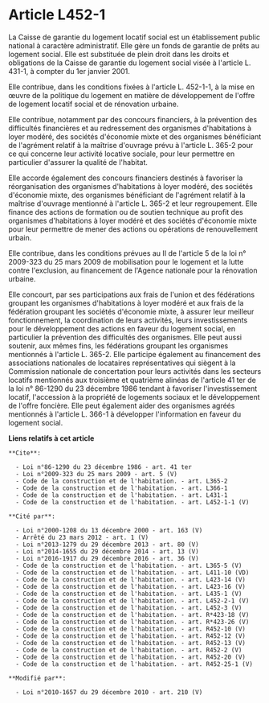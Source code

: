 # Article L452-1

La Caisse de garantie du logement locatif social est un établissement public national à caractère administratif. Elle gère un
fonds de garantie de prêts au logement social. Elle est substituée de plein droit dans les droits et obligations de la Caisse
de garantie du logement social visée à l'article L. 431-1, à compter du 1er janvier 2001. 

Elle contribue, dans les conditions fixées à l'article L. 452-1-1, à la mise en œuvre de la politique du logement en matière
de développement de l'offre de logement locatif social et de rénovation urbaine. 

Elle contribue, notamment par des concours financiers, à la prévention des difficultés financières et au redressement des
organismes d'habitations à loyer modéré, des sociétés d'économie mixte et des organismes bénéficiant de l'agrément relatif à
la maîtrise d'ouvrage prévu à l'article L. 365-2 pour ce qui concerne leur activité locative sociale, pour leur permettre en
particulier d'assurer la qualité de l'habitat. 

Elle accorde également des concours financiers destinés à favoriser la réorganisation des organismes d'habitations à loyer
modéré, des sociétés d'économie mixte, des organismes bénéficiant de l'agrément relatif à la maîtrise d'ouvrage mentionné à
l'article L. 365-2 et leur regroupement. Elle finance des actions de formation ou de soutien technique au profit des
organismes d'habitations à loyer modéré et des sociétés d'économie mixte pour leur permettre de mener des actions ou
opérations de renouvellement urbain. 

Elle contribue, dans les conditions prévues au II de l'article 5 de la loi n° 2009-323 du 25 mars 2009 de mobilisation pour
le logement et la lutte contre l'exclusion, au financement de l'Agence nationale pour la rénovation urbaine. 

Elle concourt, par ses participations aux frais de l'union et des fédérations groupant les organismes d'habitations à loyer
modéré et aux frais de la fédération groupant les sociétés d'économie mixte, à assurer leur meilleur fonctionnement, la
coordination de leurs activités, leurs investissements pour le développement des actions en faveur du logement social, en
particulier la prévention des difficultés des organismes. Elle peut aussi soutenir, aux mêmes fins, les fédérations groupant
les organismes mentionnés à l'article L. 365-2. Elle participe également au financement des associations nationales de
locataires représentatives qui siègent à la Commission nationale de concertation pour leurs activités dans les secteurs
locatifs mentionnés aux troisième et quatrième alinéas de l'article 41 ter de la loi n° 86-1290 du 23 décembre 1986 tendant à
favoriser l'investissement locatif, l'accession à la propriété de logements sociaux et le développement de l'offre foncière.
Elle peut également aider des organismes agréés mentionnés à l'article L. 366-1 à développer l'information en faveur du
logement social.

**Liens relatifs à cet article**

	**Cite**:

	  - Loi n°86-1290 du 23 décembre 1986 - art. 41 ter
	  - Loi n°2009-323 du 25 mars 2009 - art. 5 (V)
	  - Code de la construction et de l'habitation. - art. L365-2
	  - Code de la construction et de l'habitation. - art. L366-1
	  - Code de la construction et de l'habitation. - art. L431-1
	  - Code de la construction et de l'habitation. - art. L452-1-1 (V)

	**Cité par**:

	  - Loi n°2000-1208 du 13 décembre 2000 - art. 163 (V)
	  - Arrêté du 23 mars 2012 - art. 1 (V)
	  - Loi n°2013-1279 du 29 décembre 2013 - art. 80 (V)
	  - Loi n°2014-1655 du 29 décembre 2014 - art. 13 (V)
	  - Loi n°2016-1917 du 29 décembre 2016 - art. 36 (V)
	  - Code de la construction et de l'habitation. - art. L365-5 (V)
	  - Code de la construction et de l'habitation. - art. L411-10 (VD)
	  - Code de la construction et de l'habitation. - art. L423-14 (V)
	  - Code de la construction et de l'habitation. - art. L423-16 (V)
	  - Code de la construction et de l'habitation. - art. L435-1 (V)
	  - Code de la construction et de l'habitation. - art. L452-2-1 (V)
	  - Code de la construction et de l'habitation. - art. L452-3 (V)
	  - Code de la construction et de l'habitation. - art. R*423-18 (V)
	  - Code de la construction et de l'habitation. - art. R*423-26 (V)
	  - Code de la construction et de l'habitation. - art. R452-10 (V)
	  - Code de la construction et de l'habitation. - art. R452-12 (V)
	  - Code de la construction et de l'habitation. - art. R452-13 (V)
	  - Code de la construction et de l'habitation. - art. R452-2 (V)
	  - Code de la construction et de l'habitation. - art. R452-20 (V)
	  - Code de la construction et de l'habitation. - art. R452-25-1 (V)

	**Modifié par**:

	  - Loi n°2010-1657 du 29 décembre 2010 - art. 210 (V)
